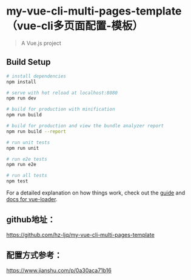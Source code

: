 # my-vue-cli-multi-pages-template（vue-cli多页面配置-模板）

> A Vue.js project

## Build Setup

``` bash
# install dependencies
npm install

# serve with hot reload at localhost:8080
npm run dev

# build for production with minification
npm run build

# build for production and view the bundle analyzer report
npm run build --report

# run unit tests
npm run unit

# run e2e tests
npm run e2e

# run all tests
npm test
```

For a detailed explanation on how things work, check out the [guide](http://vuejs-templates.github.io/webpack/) and [docs for vue-loader](http://vuejs.github.io/vue-loader).



## github地址：
https://github.com/hz-ljq/my-vue-cli-multi-pages-template

## 配置方式参考：
https://www.jianshu.com/p/0a30aca71b16
